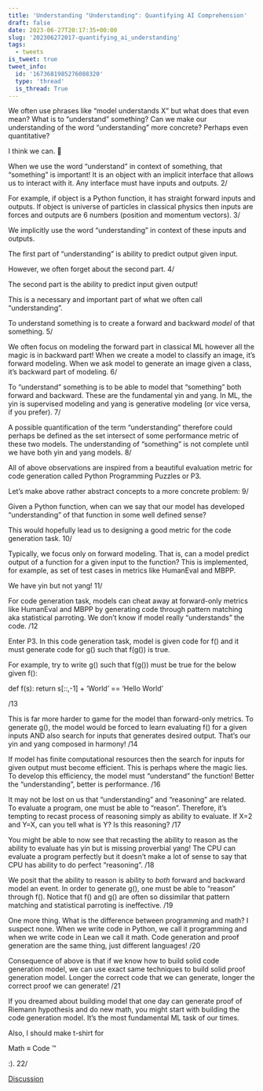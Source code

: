 ```yaml
---
title: 'Understanding "Understanding": Quantifying AI Comprehension'
draft: false
date: 2023-06-27T20:17:35+00:00
slug: '202306272017-quantifying_ai_understanding'
tags:
  - tweets
is_tweet: true
tweet_info:
  id: '1673681985276088320'
  type: 'thread'
  is_thread: True
---
```




We often use phrases like “model understands X” but what does that even mean? What is to “understand” something? Can we make our understanding of the word “understanding” more concrete? Perhaps even quantitative?

I think we can. 🧵

When we use the word “understand” in context of something, that “something” is important! It is an object with an implicit interface that allows us to interact with it. Any interface must have inputs and outputs.    2/

For example, if object is a Python function, it has straight forward inputs and outputs. If object is universe of particles in classical physics then inputs are forces and outputs are 6 numbers (position and momentum vectors).   3/

We implicitly use the word “understanding” in context of these inputs and outputs. 

The first part of “understanding” is ability to predict output given input.

However, we often forget about the second part.  4/

The second part is the ability to predict input given output! 

This is a necessary and important part of what we often call “understanding”. 

To understand something is to create a forward and backward *model* of that something.  5/

We often focus on modeling the forward part in classical ML however all the magic is in backward part! When we create a model to classify an image, it’s forward modeling. When we ask model to generate an image given a class, it’s backward part of modeling.  6/

To “understand” something is to be able to model that “something” both forward and backward. These are the fundamental yin and yang. In ML, the yin is supervised modeling and yang is generative modeling (or vice versa, if you prefer). 7/

A possible quantification of the term “understanding” therefore could perhaps be defined as the set intersect of some performance metric of these two models. The understanding of “something” is not complete until we have both yin and yang models.   8/

All of above observations are inspired from a beautiful evaluation metric for code generation called Python Programming Puzzles or P3. 

Let’s make above rather abstract concepts to a more concrete problem:  9/

Given a Python function, when can we say that our model has developed “understanding” of that function in some well defined sense? 

This would hopefully lead us to designing a good metric for the code generation task.   10/

Typically, we focus only on forward modeling. That is, can a model predict output of a function for a given input to the function? This is implemented, for example, as set of test cases in metrics like HumanEval and MBPP. 

We have yin but not yang!   11/

For code generation task, models can cheat away at forward-only metrics like HumanEval and MBPP by generating code through pattern matching aka statistical parroting. We don’t know if model really “understands” the code. /12

Enter P3. In this code generation task, model is given code for f() and it must generate code for g() such that f(g()) is true.

For example, try to write g() such that f(g()) must be true for the below given f(): 

def f(s):
    return s[::,-1] + ‘World’ == ‘Hello World’

  /13

This is far more harder to game for the model than forward-only metrics. To generate g(), the model would be forced to learn evaluating f() for a given inputs AND also search for inputs that generates desired output. That’s our yin and yang composed in harmony!  /14

If model has finite computational resources then the search for inputs for given output must become efficient. This is perhaps where the magic lies. To develop this efficiency, the model must “understand” the function! Better the “understanding”, better is performance.  /16

It may not be lost on us that “understanding” and “reasoning” are related. To evaluate a program, one must be able to “reason”. Therefore, it’s tempting to recast process of reasoning simply as ability to evaluate. If X=2 and Y=X, can you tell what is Y? Is this reasoning?   /17

You might be able to now see that recasting the ability to reason as the ability to evaluate has yin but is missing proverbial yang! The CPU can evaluate a program perfectly but it doesn’t make a lot of sense to say that CPU has ability to do perfect “reasoning”. /18

We posit that the ability to reason is ability to *both* forward and backward model an event. In order to generate g(), one must be able to “reason” through f(). Notice that f() and g() are often so dissimilar that pattern matching and statistical parroting is ineffective. /19

One more thing. What is the difference between programming and math? I suspect none. When we write code in Python, we call it programming and when we write code in Lean we call it math. Code generation and proof generation are the same thing, just different languages! /20

Consequence of above is that if we know how to build solid code generation model, we can use exact same techniques to build solid proof generation model. Longer the correct code that we can generate, longer the correct proof we can generate!  /21

If you dreamed about building model that one day can generate proof of Riemann hypothesis and do new math, you might start with building the code generation model. It’s the most fundamental ML task of our times.

Also, I should make t-shirt for 

Math ≡ Code ™

:).  22/

[Discussion](https://x.com/sytelus/status/1673681985276088320)
